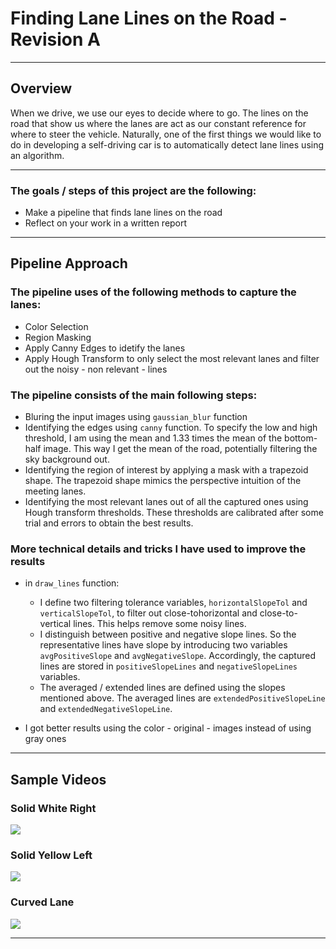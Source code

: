 # Finding Lane Lines on the Road - Revision A

---

## Overview

When we drive, we use our eyes to decide where to go.  The lines on the road that show us where the lanes are act as our constant reference for where to steer the vehicle.  Naturally, one of the first things we would like to do in developing a self-driving car is to automatically detect lane lines using an algorithm.

---

### The goals / steps of this project are the following:

* Make a pipeline that finds lane lines on the road
* Reflect on your work in a written report

---

## Pipeline Approach 

### The pipeline uses of the following methods to capture the lanes: 

* Color Selection
* Region Masking
* Apply Canny Edges to idetify the lanes 
* Apply Hough Transform to only select the most relevant lanes and filter out the noisy - non relevant - lines

### The pipeline consists of the main following steps: 

* Bluring the input images using `gaussian_blur` function
* Identifying the edges using `canny` function. To specify the low and high threshold, I am using the mean and 1.33 times the mean of the bottom-half image. This way I get the mean of the road, potentially filtering the sky background out. 
* Identifying the region of interest by applying a mask with a trapezoid shape. The trapezoid shape mimics the perspective intuition of the meeting lanes. 
* Identifying the most relevant lanes out of all the captured ones using Hough transform thresholds. These thresholds are calibrated after some trial and errors to obtain the best results.

### More technical details and tricks I have used to improve the results

* in `draw_lines` function: 
  * I define two filtering tolerance variables, `horizontalSlopeTol` and `verticalSlopeTol`, to filter out close-tohorizontal and close-to-vertical lines. This helps remove some noisy lines. 
  * I distinguish between positive and negative slope lines. So the representative lines have slope by introducing two variables `avgPositiveSlope` and `avgNegativeSlope`. Accordingly, the captured lines are stored in `positiveSlopeLines` and `negativeSlopeLines` variables. 
  * The averaged / extended lines are defined using the slopes mentioned above. The averaged lines are `extendedPositiveSlopeLine` and `extendedNegativeSlopeLine`. 

* I got better results using the color -  original - images instead of using gray ones 

---

## Sample Videos

### Solid White Right

[![](https://img.youtube.com/vi/gVHBN8FTaac/0.jpg)](https://youtu.be/gVHBN8FTaac "Click to play on YouTube")

### Solid Yellow Left

[![](https://img.youtube.com/vi/dJt5A6-rZHE/0.jpg)](https://youtu.be/dJt5A6-rZHE "Click to play on YouTube")

### Curved Lane

[![](https://img.youtube.com/vi/BheJfbQ8Jcw/0.jpg)](https://youtu.be/BheJfbQ8Jcw "Click to play on YouTube")

---

